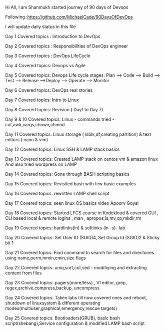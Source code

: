 Hi All, I am Shanmukh started journey of 90 days of Devops 

Following :https://github.com/MichaelCade/90DaysOfDevOps

I will update daily status in this file

Day 1 Covered topics : Introduction to DevOps 

Day 2 Covered topics : Responsibilities of DevOps engineer

Day 3 Covered topics : DevOps LifeCycle

Day 4 Covered topics: Devops vs Agile

Day 5 Covered topics: Devops Life cycle stages: Plan --> Code --> Build --> Test --> Release -->Deploy --> Operate --> Monitor

Day 6 Covered topics: DevOps real stories

Day 7 Covered topics: Intro to Linux

Day 8 Covered topics: Revision ( Day1 to Day 7)

Day 9 & 10 Covered topics: Linux - commands tried - cut,awk,xargs,chown,chmod

Day 11 Covered topics: Linux storage ( lsblk,df,creating partition) & text editors ( nano & vim)

Day 12 Covered topics: Linux SSH & LAMP stack basics

Day 13 Covered topics: Created LAMP stack on centos vm & amazon linux And also tried wordpress on LAMP

Day 14 Covered topics: Gone through BASH scripting basics

Day 15 Covered topics: Revisited bash with few basic examples 

Day 16 Covered topics: rewritten LAMP shell script

Day 17 Covered topics: seen linux OS basics video Apoorv Goyal

Day 18 Covered topics: Started LFCS course in Kodekloud & covered GUI , CLI based local & remote logins , man , apropos,ls,mv,cp,mkdir,rm 

Day 19 Covered topics: hardlinks(ln) & softlinks (ln -s)- lab 

Day 20 Covered topics: Set User ID (SUID)4, Set Group Id (SGID)2 & Sticky bit 1

Day 21 Covered topics: Find command to search for files and directories using name,perm,mmin,cmin,size flags

Day 22 Covered topics: uniq,sort,cut,sed - modifiying and extracting content from files 

Day 23 Covered topics: pagers(more/less) , VI editor, grep, regex,archive,compress,backup, uncompress 

Day 24 Covered topics: Taken labs till now covered ones and reboot, shutdown of linuxsystem & different operating modes(multiuser,graphical,emergency,rescue targets)

Day 25 Covered topics: Bootloaders(GRUB), basic bash script(shebang),Service configuration & modified LAMP bash script

